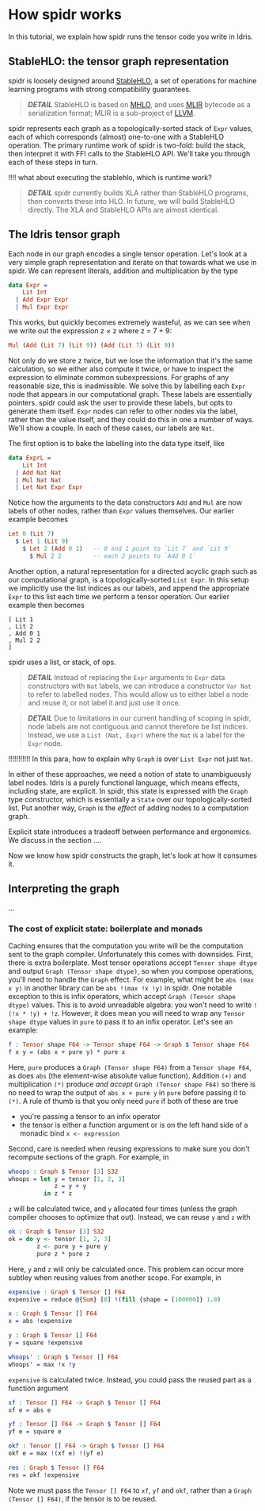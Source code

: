<!--
Copyright 2023 Joel Berkeley

Licensed under the Apache License, Version 2.0 (the "License");
you may not use this file except in compliance with the License.
You may obtain a copy of the License at

    http://www.apache.org/licenses/LICENSE-2.0

Unless required by applicable law or agreed to in writing, software
distributed under the License is distributed on an "AS IS" BASIS,
WITHOUT WARRANTIES OR CONDITIONS OF ANY KIND, either express or implied.
See the License for the specific language governing permissions and
limitations under the License.
-->
# How spidr works

In this tutorial, we explain how spidr runs the tensor code you write in Idris.

## StableHLO: the tensor graph representation

spidr is loosely designed around [StableHLO](https://openxla.org/stablehlo), a set of operations for machine learning programs with strong compatibility guarantees.

> *__DETAIL__* StableHLO is based on [MHLO](https://github.com/tensorflow/mlir-hlo), and uses [MLIR](https://mlir.llvm.org/) bytecode as a serialization format; MLIR is a sub-project of [LLVM](https://llvm.org/).

spidr represents each graph as a topologically-sorted stack of `Expr` values, each of which corresponds (almost) one-to-one with a StableHLO operation. The primary runtime work of spidr is two-fold: build the stack, then interpret it with FFI calls to the StableHLO API. We'll take you through each of these steps in turn.

!!!! what about executing the stablehlo, which is runtime work?

> *__DETAIL__* spidr currently builds XLA rather than StableHLO programs, then converts these into HLO. In future, we will build StableHLO directly. The XLA and StableHLO APIs are almost identical.

## The Idris tensor graph

Each node in our graph encodes a single tensor operation. Let's look at a very simple graph representation and iterate on that towards what we use in spidr. We can represent literals, addition and multiplication by the type
```idris
data Expr =
    Lit Int
  | Add Expr Expr
  | Mul Expr Expr
````
This works, but quickly becomes extremely wasteful, as we can see when we write out the expression z &times; z where z = 7 + 9:
```idris
Mul (Add (Lit 7) (Lit 9)) (Add (Lit 7) (Lit 9))
```
Not only do we store z twice, but we lose the information that it's the same calculation, so we either also compute it twice, or have to inspect the expression to eliminate common subexpressions. For graphs of any reasonable size, this is inadmissible. We solve this by labelling each `Expr` node that appears in our computational graph. These labels are essentially pointers. spidr could ask the user to provide these labels, but opts to generate them itself.
 `Expr` nodes can refer to other nodes via the label, rather than the value itself, and they could do this in one a number of ways. We'll show a couple. In each of these cases, our labels are `Nat`.

The first option is to bake the labelling into the data type itself, like
```idris
data ExprL =
    Lit Int
  | Add Nat Nat
  | Mul Nat Nat
  | Let Nat Expr Expr
```
Notice how the arguments to the data constructors `Add` and `Mul` are now labels of other nodes, rather than `Expr` values themselves. Our earlier example becomes
```idris
Let 0 (Lit 7)
  $ Let 1 (Lit 9)
    $ Let 2 (Add 0 1)   -- 0 and 1 point to `Lit 7` and `Lit 9`
      $ Mul 2 2         -- each 2 points to `Add 0 1`
```
Another option, a natural representation for a directed acyclic graph such as our computational graph, is a topologically-sorted `List Expr`. In this setup we implicitly use the list indices as our labels, and append the appropriate `Expr` to this list each time we perform a tensor operation. Our earlier example then becomes
```
[ Lit 1
, Lit 2
, Add 0 1
, Mul 2 2 
]
```
spidr uses a list, or stack, of ops.

> *__DETAIL__* Instead of replacing the `Expr` arguments to `Expr` data constructors with `Nat` labels, we can introduce a constructor `Var Nat` to refer to labelled nodes. This would allow us to either label a node and reuse it, or not label it and just use it once.

> *__DETAIL__* Due to limitations in our current handling of scoping in spidr, node labels are not contiguous and cannot therefore be list indices. Instead, we use a `List (Nat, Expr)` where the `Nat` is a label for the `Expr` node.

!!!!!!!!!!! In this para, how to explain why `Graph` is over `List Expr` not just `Nat`.

 In either of these approaches, we need a notion of state to unambiguously label nodes. Idris is a purely functional language, which means effects, including state, are explicit. In spidr, this state is expressed with the `Graph` type constructor, which is essentially a `State` over our topologically-sorted list. Put another way, `Graph` is the _effect_ of adding nodes to a computation graph.

Explicit state introduces a tradeoff between performance and ergonomics. We discuss in the section ....

Now we know how spidr constructs the graph, let's look at how it consumes it.

## Interpreting the graph

...

### The cost of explicit state: boilerplate and monads

Caching ensures that the computation you write will be the computation sent to the graph compiler. Unfortunately this comes with downsides. First, there is extra boilerplate. Most tensor operations accept `Tensor shape dtype` and output `Graph (Tensor shape dtype)`, so when you compose operations, you'll need to handle the `Graph` effect. For example, what might be `abs (max x y)` in another library can be `abs !(max !x !y)` in spidr. One notable exception to this is infix operators, which accept `Graph (Tensor shape dtype)` values. This is to avoid unreadable algebra: you won't need to write `!(!x * !y) + !z`. However, it does mean you will need to wrap any `Tensor shape dtype` values in `pure` to pass it to an infix operator. Let's see an example:
<!-- idris
import Literal
import Tensor
-->
```idris
f : Tensor shape F64 -> Tensor shape F64 -> Graph $ Tensor shape F64
f x y = (abs x + pure y) * pure x
```
Here, `pure` produces a `Graph (Tensor shape F64)` from a `Tensor shape F64`, as does `abs` (the element-wise absolute value function). Addition `(+)` and multiplication `(*)` produce _and accept_ `Graph (Tensor shape F64)` so there is no need to wrap the output of `abs x + pure y` in `pure` before passing it to `(*)`. A rule of thumb is that you only need `pure` if both of these are true

* you're passing a tensor to an infix operator
* the tensor is either a function argument or is on the left hand side of a monadic bind `x <- expression`

Second, care is needed when reusing expressions to make sure you don't recompute sections of the graph. For example, in
```idris
whoops : Graph $ Tensor [3] S32
whoops = let y = tensor [1, 2, 3]
             z = y + y
          in z * z
```
`z` will be calculated twice, and `y` allocated four times (unless the graph compiler chooses to optimize that out). Instead, we can reuse `y` and `z` with
```idris
ok : Graph $ Tensor [3] S32
ok = do y <- tensor [1, 2, 3]
        z <- pure y + pure y
        pure z * pure z
```
Here, `y` and `z` will only be calculated once. This problem can occur more subtley when reusing values from another scope. For example, in
```idris
expensive : Graph $ Tensor [] F64
expensive = reduce @{Sum} [0] !(fill {shape = [100000]} 1.0)

x : Graph $ Tensor [] F64
x = abs !expensive

y : Graph $ Tensor [] F64
y = square !expensive

whoops' : Graph $ Tensor [] F64
whoops' = max !x !y
```
`expensive` is calculated twice. Instead, you could pass the reused part as a function argument
```idris
xf : Tensor [] F64 -> Graph $ Tensor [] F64
xf e = abs e

yf : Tensor [] F64 -> Graph $ Tensor [] F64
yf e = square e

okf : Tensor [] F64 -> Graph $ Tensor [] F64
okf e = max !(xf e) !(yf e)

res : Graph $ Tensor [] F64
res = okf !expensive
```
Note we must pass the `Tensor [] F64` to `xf`, `yf` and `okf`, rather than a `Graph (Tensor [] F64)`, if the tensor is to be reused.

